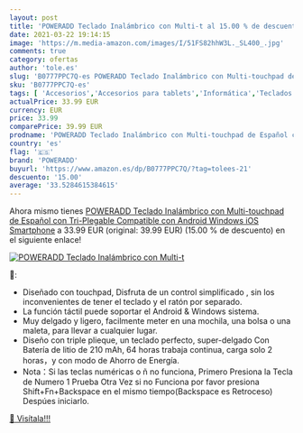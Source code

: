 ```yaml
---
layout: post
title: 'POWERADD Teclado Inalámbrico con Multi-t al 15.00 % de descuento'
date: 2021-03-22 19:14:15
image: 'https://m.media-amazon.com/images/I/51FS82hhW3L._SL400_.jpg'
comments: true
category: ofertas
author: 'tole.es'
slug: 'B0777PPC7Q-es POWERADD Teclado Inalámbrico con Multi-touchpad de Español...'
sku: 'B0777PPC7Q-es'
tags: [ 'Accesorios','Accesorios para tablets','Informática','Teclados para tablets','android','poweradd', ]
actualPrice: 33.99 EUR
currency: EUR
price: 33.99
comparePrice: 39.99 EUR
prodname: 'POWERADD Teclado Inalámbrico con Multi-touchpad de Español con Tri-Plegable Compatible con Android  Windows  iOS Smartphone'
country: 'es'
flag: '🇪🇸'
brand: 'POWERADD'
buyurl: 'https://www.amazon.es/dp/B0777PPC7Q/?tag=tolees-21'
descuento: '15.00'
average: '33.5284615384615'
---
```


Ahora mismo tienes [POWERADD Teclado Inalámbrico con Multi-touchpad de Español con Tri-Plegable Compatible con Android  Windows  iOS Smartphone](https://www.amazon.es/dp/B0777PPC7Q/?tag=tolees-21) a 33.99 EUR (original: 39.99 EUR) (15.00 %  de descuento) en el siguiente enlace!

[![POWERADD Teclado Inalámbrico con Multi-t](https://m.media-amazon.com/images/I/51FS82hhW3L._SL400_.jpg)](https://www.amazon.es/dp/B0777PPC7Q/?tag=tolees-21)

🔎:

- Diseñado con touchpad, Disfruta de un control simplificado , sin los inconvenientes de tener el teclado y el ratón por separado.
- La función táctil puede soportar el Android & Windows sistema.
- Muy delgado y ligero, facilmente meter en una mochila, una bolsa o una maleta, para llevar a cualquier lugar.
- Diseño con triple plieque, un teclado perfecto, super-delgado Con Batería de litio de 210 mAh, 64 horas trabaja continua, carga solo 2 horas，y con modo de Ahorro de Energía.
- Nota：Si las teclas numéricas o ñ no funciona, Primero Presiona la Tecla de Numero 1 Prueba Otra Vez si no Funciona por favor presiona Shift+Fn+Backspace en el mismo tiempo(Backspace es Retroceso) Despúes iniciarlo.

[🛒 Visítala!!!](https://www.amazon.es/dp/B0777PPC7Q/?tag=tolees-21)

